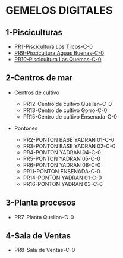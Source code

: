 # GEMELOS DIGITALES

## 1-Pisciculturas

  - [PR1-Piscicultura Los Tilcos-C-0](https://cloud.3dvista.com//hosting/8065386/4/index.htm)
  - [PR9-Piscicultura Aguas Buenas-C-0](https://cloud.3dvista.com//hosting/8065386/6/index.htm)
  - [PR10-Piscicultura Las Quemas-C-0](https://cloud.3dvista.com//hosting/8065386/5/index.htm)

## 2-Centros de mar

  - Centros de cultivo

    - PR12-Centro de cultivo Queilen-C-0
    - PR13-Centro de cultivo Gorro-C-0
    - PR15-Centro de cultivo Ensenada-C-0

  - Pontones

    - PR2-PONTON BASE YADRAN 01-C-0
    - PR3-PONTON BASE YADRAN 02-C-0    
    - PR4-PONTON YADRAN 04-C-0   
    - PR5-PONTON YADRAN 05-C-0 
    - PR6-PONTON YADRAN 06-C-0
    - PR11-PONTON ENSENADA-C-0
    - PR14-PONTON YADRAN 01-C-0
    - PR16-PONTON YADRAN 03-C-0

## 3-Planta procesos

  - PR7-Planta Quellon-C-0

## 4-Sala de Ventas

  - PR8-Sala de Ventas-C-0
